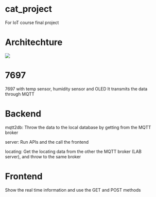 # cat_project
For IoT course  final project

Architechture
=====
 ![](https://i.imgur.com/w4VUtqv.png)

7697
=====
7697 with temp sensor, humidity sensor and OLED
It transmits the data through MQTT

Backend
=====
mqtt2db: Throw the data to the local database by getting from the MQTT broker

server: Run APIs and the call the frontend

locating: Get the locating data from the other the MQTT broker (LAB server), and throw to the same broker

Frontend
=====
Show the real time information and use the GET and POST methods
